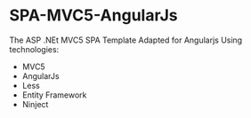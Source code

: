 SPA-MVC5-AngularJs
==================

The ASP .NEt MVC5 SPA Template Adapted for Angularjs
Using technologies:
       <ul>
            <li>MVC5</li>
            <li>AngularJs</li>
            <li>Less</li>
            <li>Entity Framework</li>
            <li>Ninject</li>
        </ul>
  
